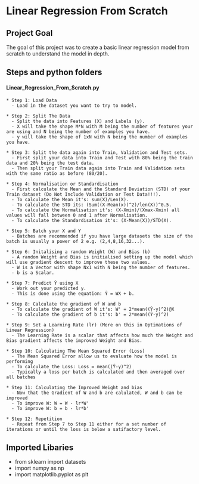 Linear Regression From Scratch
=======
Project Goal
---------------

The goal of this project was to create a basic linear regression model from scratch to understand the model in depth.

Steps and python folders 
-----------
  #### Linear_Regression_From_Scratch.py
    
    * Step 1: Load Data
      - Load in the dataset you want to try to model.
    
    * Step 2: Split The Data
      - Split the data into Features (X) and Labels (y).
      - X will take the shape M*N with M being the number of features your are using and N being the number of examples you have.
      - y will take the shape of 1xN with N being the number of examples you have. 
    
    * Step 3: Split the data again into Train, Validation and Test sets.
      - First split your data into Train and Test with 80% being the train data and 20% being the test data.
      - Then split your Train data again into Train and Validation sets with the same ratio as before (80/20).
    
    * Step 4: Normalisation or Standardisation
      - First calculate the Mean and the Standard Deviation (STD) of your Train dataset (Do Not Include Validation or Test Data!!!).
      - To calculate the Mean it's: sum(X)/Len(X).
      - To calculate the STD its: (Sum((X-Mean(x))^2)/len(X))^0.5.
      - To calculate the Normalisation it's: (X-Xmin)/(Xmax-Xmin) all values will fall between 0 and 1 after Normalisation.
      - To calculate the Standardisation it's: (X-Mean(X))/STD(X).
    
    * Step 5: Batch your X and Y
      - Batches are recommended if you have large datasets the size of the batch is usually a power of 2 e.g. (2,4,8,16,32...).
    
    * Step 6: Initalising a random Weight (W) and Bias (b)
      - A random Weight and Bias is initialised setting up the model which will use gradient descent to improve these two values.
      - W is a Vector with shape Nx1 with N being the number of features.
      - b is a Scalar.

    * Step 7: Predict Ŷ using X
      - Work out your predicted y.
      - This is done using the equation: Ŷ = WX + b.

    * Step 8: Calculate the gradient of W and b
      - To calculate the gradient of W it's: W' = 2*mean((Ŷ-y)^2)@X
      - To calculate the gradient of b it's: b' = 2*mean((Ŷ-y)^2)
    
    * Step 9: Set a Learning Rate (lr) (More on this in Optimations of Linear Regression)
      - The Learning Rate is a scalar that affects how much the Weight and Bias gradient affects the improved Weight and Bias. 

    * Step 10: Calculating The Mean Squared Error (Loss)
      - The Mean Squared Error allow us to evaluate how the model is performing
      - To calculate the Loss: Loss = mean((Ŷ-y)^2)
      - Typically a loss per batch is calculated and then averaged over all batches
    
    * Step 11: Calculating the Improved Weight and bias
      - Now that the Gradient of W and b are calulated, W and b can be improved
      - To improve W: W = W - lr*W'
      - To improve W: b = b - lr*b'
    
    * Step 12: Repetition
      - Repeat from Step 7 to Step 11 either for a set number of iterations or until the loss is below a satifactory level. 






Imported Libaries
-----------   
* from sklearn import datasets
* import numpy as np
* import matplotlib.pyplot as plt
